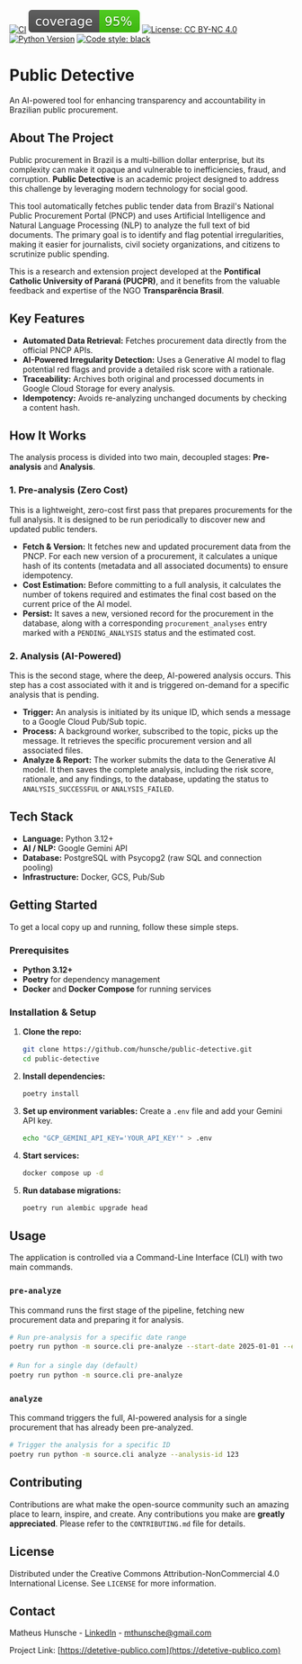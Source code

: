 [![CI](https://github.com/hunsche/public-detective/actions/workflows/ci.yml/badge.svg)](https://github.com/hunsche/public-detective/actions/workflows/ci.yml)
![Coverage](./.github/badges/coverage.svg)
[![License: CC BY-NC 4.0](https://img.shields.io/badge/License-CC%20BY--NC%204.0-lightgrey.svg)](https://creativecommons.org/licenses/by-nc/4.0/)
[![Python Version](https://img.shields.io/badge/python-3.12-blue.svg)](https://www.python.org/downloads/release/python-3120/)
[![Code style: black](https://img.shields.io/badge/code%20style-black-000000.svg)](https://github.com/psf/black)

# Public Detective

An AI-powered tool for enhancing transparency and accountability in Brazilian public procurement.

## About The Project

Public procurement in Brazil is a multi-billion dollar enterprise, but its complexity can make it opaque and vulnerable to inefficiencies, fraud, and corruption. **Public Detective** is an academic project designed to address this challenge by leveraging modern technology for social good.

This tool automatically fetches public tender data from Brazil's National Public Procurement Portal (PNCP) and uses Artificial Intelligence and Natural Language Processing (NLP) to analyze the full text of bid documents. The primary goal is to identify and flag potential irregularities, making it easier for journalists, civil society organizations, and citizens to scrutinize public spending.

This is a research and extension project developed at the **Pontifical Catholic University of Paraná (PUCPR)**, and it benefits from the valuable feedback and expertise of the NGO **Transparência Brasil**.

## Key Features

- **Automated Data Retrieval:** Fetches procurement data directly from the official PNCP APIs.
- **AI-Powered Irregularity Detection:** Uses a Generative AI model to flag potential red flags and provide a detailed risk score with a rationale.
- **Traceability:** Archives both original and processed documents in Google Cloud Storage for every analysis.
- **Idempotency:** Avoids re-analyzing unchanged documents by checking a content hash.

## How It Works

The analysis process is divided into two main, decoupled stages: **Pre-analysis** and **Analysis**.

### 1. Pre-analysis (Zero Cost)

This is a lightweight, zero-cost first pass that prepares procurements for the full analysis. It is designed to be run periodically to discover new and updated public tenders.

- **Fetch & Version:** It fetches new and updated procurement data from the PNCP. For each new version of a procurement, it calculates a unique hash of its contents (metadata and all associated documents) to ensure idempotency.
- **Cost Estimation:** Before committing to a full analysis, it calculates the number of tokens required and estimates the final cost based on the current price of the AI model.
- **Persist:** It saves a new, versioned record for the procurement in the database, along with a corresponding `procurement_analyses` entry marked with a `PENDING_ANALYSIS` status and the estimated cost.

### 2. Analysis (AI-Powered)

This is the second stage, where the deep, AI-powered analysis occurs. This step has a cost associated with it and is triggered on-demand for a specific analysis that is pending.

- **Trigger:** An analysis is initiated by its unique ID, which sends a message to a Google Cloud Pub/Sub topic.
- **Process:** A background worker, subscribed to the topic, picks up the message. It retrieves the specific procurement version and all associated files.
- **Analyze & Report:** The worker submits the data to the Generative AI model. It then saves the complete analysis, including the risk score, rationale, and any findings, to the database, updating the status to `ANALYSIS_SUCCESSFUL` or `ANALYSIS_FAILED`.

## Tech Stack

- **Language:** Python 3.12+
- **AI / NLP:** Google Gemini API
- **Database:** PostgreSQL with Psycopg2 (raw SQL and connection pooling)
- **Infrastructure:** Docker, GCS, Pub/Sub

## Getting Started

To get a local copy up and running, follow these simple steps.

### Prerequisites

- **Python 3.12+**
- **Poetry** for dependency management
- **Docker** and **Docker Compose** for running services

### Installation & Setup

1.  **Clone the repo:**
    ```sh
    git clone https://github.com/hunsche/public-detective.git
    cd public-detective
    ```
2.  **Install dependencies:**
    ```sh
    poetry install
    ```
3.  **Set up environment variables:**
    Create a `.env` file and add your Gemini API key.
    ```sh
    echo "GCP_GEMINI_API_KEY='YOUR_API_KEY'" > .env
    ```
4.  **Start services:**
    ```bash
    docker compose up -d
    ```
5.  **Run database migrations:**
    ```bash
    poetry run alembic upgrade head
    ```

## Usage

The application is controlled via a Command-Line Interface (CLI) with two main commands.

### `pre-analyze`
This command runs the first stage of the pipeline, fetching new procurement data and preparing it for analysis.

```bash
# Run pre-analysis for a specific date range
poetry run python -m source.cli pre-analyze --start-date 2025-01-01 --end-date 2025-01-05

# Run for a single day (default)
poetry run python -m source.cli pre-analyze
```

### `analyze`
This command triggers the full, AI-powered analysis for a single procurement that has already been pre-analyzed.

```bash
# Trigger the analysis for a specific ID
poetry run python -m source.cli analyze --analysis-id 123
```

## Contributing

Contributions are what make the open-source community such an amazing place to learn, inspire, and create. Any contributions you make are **greatly appreciated**. Please refer to the `CONTRIBUTING.md` file for details.

## License

Distributed under the Creative Commons Attribution-NonCommercial 4.0 International License. See `LICENSE` for more information.

## Contact

Matheus Hunsche - [LinkedIn](https://www.linkedin.com/in/matheus-aoki-hunsche-085446107/) - mthunsche@gmail.com

Project Link: [https://detetive-publico.com](https://detetive-publico.com)
